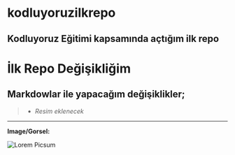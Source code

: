 # kodluyoruzilkrepo
Kodluyoruz Eğitimi kapsamında açtığım ilk repo
----------------------------------


# İlk Repo Değişikliğim


## Markdowlar ile yapacağım değişiklikler;

>- *Resim eklenecek*

-----------------------
**Image/Gorsel:**

![Lorem Picsum](https://picsum.photos/200/300)